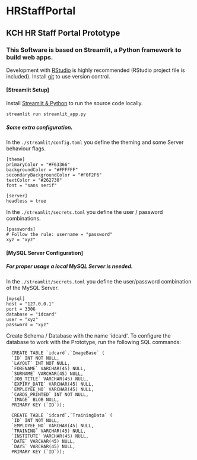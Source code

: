 # HRStaffPortal
## KCH HR Staff Portal Prototype

### This Software is based on Streamlit, a Python framework to build web apps.

Development with [RStudio](https://www.rstudio.com/products/rstudio/download/#download) is highly recommended (RStudio project file is included). Install [git](https://git-scm.com/download/win) to use version control.

#### [Streamlit Setup]

Install [Streamlit & Python](https://docs.streamlit.io/library/get-started/installation) to run the source code locally.

```
streamlit run streamlit_app.py
```

##### Some extra configuration.

In the `./streamlit/config.toml` you define the theming and some Server behaviour flags.

```
[theme]
primaryColor = "#F63366"
backgroundColor = "#FFFFFF"
secondaryBackgroundColor = "#F0F2F6"
textColor = "#262730"
font = "sans serif"

[server]
headless = true
```

In the `./streamlit/secrets.toml` you define the user / password combinations.

```
[passwords]
# Follow the rule: username = "password"
xyz = "xyz"

```

#### [MySQL Server Configuration]
##### For proper usage a local MySQL Server is needed.

In the `./streamlit/secrets.toml` you define the user/password combination of the MySQL Server.

```
[mysql]
host = "127.0.0.1"
port = 3306
database = "idcard"
user = "xyz"
password = "xyz"
```

Create Schema / Database with the name 'idcard'. To configure the database to work with the Prototype, run the following SQL commands:

```
  CREATE TABLE `idcard`.`ImageBase` (
  `ID` INT NOT NULL,
  `LAYOUT` INT NOT NULL,
  `FORENAME` VARCHAR(45) NULL,
  `SURNAME` VARCHAR(45) NULL,
  `JOB_TITLE` VARCHAR(45) NULL,
  `EXPIRY_DATE` VARCHAR(45) NULL,
  `EMPLOYEE_NO` VARCHAR(45) NULL,
  `CARDS_PRINTED` INT NOT NULL,
  `IMAGE` BLOB NULL,
  PRIMARY KEY (`ID`));
  
  CREATE TABLE `idcard`.`TrainingData` (
  `ID` INT NOT NULL,
  `EMPLOYEE_NO` VARCHAR(45) NULL,
  `TRAINING` VARCHAR(45) NULL,
  `INSTITUTE` VARCHAR(45) NULL,
  `DATE` VARCHAR(45) NULL,
  `DAYS` VARCHAR(45) NULL,
  PRIMARY KEY (`ID`));
```